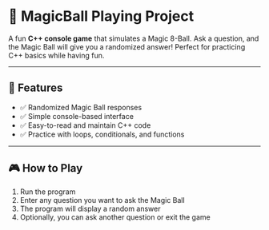 # 🎱 MagicBall Playing Project

A fun **C++ console game** that simulates a Magic 8-Ball. Ask a question, and the Magic Ball will give you a randomized answer! Perfect for practicing C++ basics while having fun.  

---

## 🚀 Features  
- ✅ Randomized Magic Ball responses  
- ✅ Simple console-based interface  
- ✅ Easy-to-read and maintain C++ code  
- ✅ Practice with loops, conditionals, and functions  

---

## 🎮 How to Play  
1. Run the program  
2. Enter any question you want to ask the Magic Ball  
3. The program will display a random answer  
4. Optionally, you can ask another question or exit the game  